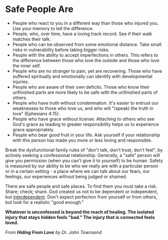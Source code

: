 # Safe People Are

* People who react to you in a different way than those who injured you. Use your memory to tell the difference.
* People, who, over time, have a loving track record. See if their walk matches their talk.
* People who can be observed from some emotional distance. Take small risks in vulnerability before taking bigger risks.
* People with the ability to accept imperfections in others. This refers to the difference between those who love the outside and those who love the inner self.
* People who are no stranger to pain, yet are recovering. Those who have suffered spiritually and emotionally can identify with developmental injuries.
* People who are aware of their own deficits. Those who know their unfinished parts are more likely to be safe with the unfinished parts of others.
* People who have truth without condemnation. It's easier to entrust our weaknesses to those who love us, and who will "(speak) the truth in love" (Ephesians 4:15).
* People who have grace without license. Attaching to others who see God's grace as leading to greater responsibility helps us to experience grace appropriately.
* People who bear good fruit in your life. Ask yourself if your relationship with this person has made you more or less loving and responsible. 

Break the dysfunctional family rules of "don't talk, don't trust, don't feel", by actively seeking a confessional relationship. Generally, a "safe" person will give you permission (when you can't give it to yourself) to be human. Safety is measured by our ability to be who we really are with a particular person or in a certain setting - a place where we can talk about our fears, our feelings, our experiences without being judged or shamed.

There are safe people and safe places. To find them you must take a risk. Share; check; share. God created us not to be dependent or independent, but <u>interdependent</u>. Don't expect perfection from yourself or from others, but look for a realistic "good enough."

**Whatever is unconfessed is beyond the reach of healing. The isolated injury that stays hidden feels "bad." The injury that is connected feels loved.**

*From **Hiding From Love** by Dr. John Townsend*

